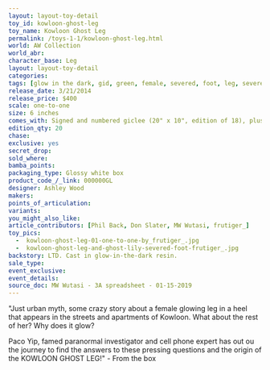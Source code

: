 ```yaml
---
layout: layout-toy-detail 
toy_id: kowloon-ghost-leg
toy_name: Kowloon Ghost Leg
permalink: /toys-1-1/kowloon-ghost-leg.html
world: AW Collection
world_abr:
character_base: Leg
layout: layout-toy-detail
categories: 
tags: [glow in the dark, gid, green, female, severed, foot, leg, severedfoot]
release_date: 3/21/2014
release_price: $400 
scale: one-to-one
size: 6 inches
comes_with: Signed and numbered giclee (20" x 10", edition of 18), plus 8" x 10" certificate of authenticity (sketch-embellished, edition of 20)
edition_qty: 20
chase: 
exclusive: yes
secret_drop: 
sold_where: 
bamba_points: 
packaging_type: Glossy white box
product_code_/_link: 000000GL
designer: Ashley Wood
makers: 
points_of_articulation: 
variants: 
you_might_also_like: 
article_contributors: [Phil Back, Don Slater, MW Wutasi, frutiger_]
toy_pics: 
  -  kowloon-ghost-leg-01-one-to-one-by_frutiger_.jpg
  -  kowloon-ghost-leg-and-ghost-lily-severed-foot-frutiger_.jpg
backstory: LTD. Cast in glow-in-the-dark resin.
sale_type: 
event_exclusive: 
event_details: 
source_doc: MW Wutasi - 3A spreadsheet - 01-15-2019
---
```

"Just urban myth, some crazy story about a female glowing leg in a heel that appears in the streets and apartments of Kowloon. What about the rest of her? Why does it glow?

Paco Yip, famed paranormal investigator and cell phone expert has out ou the journey to find the answers to these pressing questions and the origin of the KOWLOON GHOST LEG!" - From the box